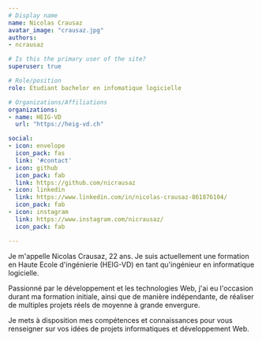 ```yaml
---
# Display name
name: Nicolas Crausaz
avatar_image: "crausaz.jpg"
authors:
- ncrausaz

# Is this the primary user of the site?
superuser: true

# Role/position
role: Etudiant bachelor en infomatique logicielle

# Organizations/Affiliations
organizations:
- name: HEIG-VD
  url: "https://heig-vd.ch"

social:
- icon: envelope
  icon_pack: fas
  link: '#contact'
- icon: github
  icon_pack: fab
  link: https://github.com/nicrausaz
- icon: linkedin
  link: https://www.linkedin.com/in/nicolas-crausaz-861876104/
  icon_pack: fab
- icon: instagram
  link: https://www.instagram.com/nicrausaz/
  icon_pack: fab

---
```


Je m'appelle Nicolas Crausaz, 22 ans. Je suis actuellement une formation en Haute Ecole d'ingénierie (HEIG-VD) en tant qu'ingénieur en informatique logicielle. 

Passionné par le développement et les technologies Web, j'ai eu l'occasion durant ma formation initiale, ainsi que de manière indépendante, de réaliser de multiples projets réels de moyenne à grande envergure.

Je mets à disposition mes compétences et connaissances pour vous renseigner sur vos idées de projets informatiques et développement Web.
